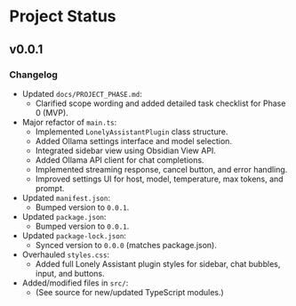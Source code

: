 # Project Status

## v0.0.1

### Changelog

- Updated `docs/PROJECT_PHASE.md`:
  - Clarified scope wording and added detailed task checklist for Phase 0 (MVP).
- Major refactor of `main.ts`:
  - Implemented `LonelyAssistantPlugin` class structure.
  - Added Ollama settings interface and model selection.
  - Integrated sidebar view using Obsidian View API.
  - Added Ollama API client for chat completions.
  - Implemented streaming response, cancel button, and error handling.
  - Improved settings UI for host, model, temperature, max tokens, and prompt.
- Updated `manifest.json`:
  - Bumped version to `0.0.1`.
- Updated `package.json`:
  - Bumped version to `0.0.1`.
- Updated `package-lock.json`:
  - Synced version to `0.0.0` (matches package.json).
- Overhauled `styles.css`:
  - Added full Lonely Assistant plugin styles for sidebar, chat bubbles, input, and buttons.
- Added/modified files in `src/`:
  - (See source for new/updated TypeScript modules.)
